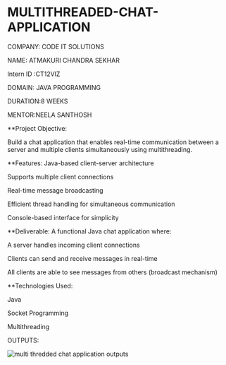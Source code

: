# MULTITHREADED-CHAT-APPLICATION

COMPANY: CODE IT SOLUTIONS

NAME: ATMAKURI CHANDRA SEKHAR

Intern ID :CT12VIZ

DOMAIN: JAVA PROGRAMMING

DURATION:8 WEEKS

MENTOR:NEELA SANTHOSH

**Project Objective:

Build a chat application that enables real-time communication between a server and multiple clients simultaneously using multithreading.

**Features:
Java-based client-server architecture

Supports multiple client connections

Real-time message broadcasting

Efficient thread handling for simultaneous communication

Console-based interface for simplicity

**Deliverable:
A functional Java chat application where:

A server handles incoming client connections

Clients can send and receive messages in real-time

All clients are able to see messages from others (broadcast mechanism)

**Technologies Used:

Java

Socket Programming

Multithreading

OUTPUTS:


![multi thredded chat application outputs](https://github.com/user-attachments/assets/789b4e8d-765f-4e5a-8932-0d3b0a50cdf4)
